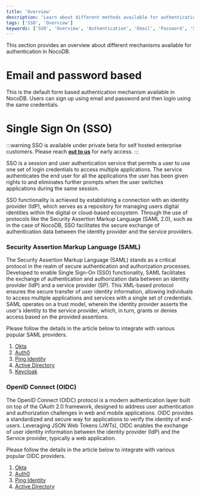 ```yaml
---
title: 'Overview'
description: 'Learn about different methods available for authentication with NocoDB.'
tags: ['SSO', 'Overview']
keywords: ['SSO', 'Overview', 'Authentication', 'Email', 'Password', 'SAML', 'OIDC']
---
```


This section provides an overview about different mechanisms available for authentication in NocoDB.

# Email and password based
This is the default form based authentication mechanism available in NocoDB. Users can sign up using email and password and then login using the same credentials.

# Single Sign On (SSO)
:::warning
SSO is available under private beta for self hosted enterprise customers. Please reach [**out to us**](https://calendly.com/nocodb) for early access.
:::

SSO is a session and user authentication service that permits a user to use one set of login credentials to access multiple applications. The service authenticates the end user for all the applications the user has been given rights to and eliminates further prompts when the user switches applications during the same session. 

SSO functionality is achieved by establishing a connection with an identity provider (IdP), which serves as a repository for managing users digital identities within the digital or cloud-based ecosystem. Through the use of protocols like the Security Assertion Markup Language (SAML 2.0), such as in the case of NocoDB, SSO facilitates the secure exchange of authentication data between the identity provider and the service providers.

[//]: # (### Google OAuth)

[//]: # ()
[//]: # (Google OAuth, short for Open Authorization, is a widely used and standardized protocol that facilitates secure authentication and authorization processes, particularly in the context of web and mobile applications. Developed by Google, OAuth enables users to grant third-party applications limited access to their resources without exposing their credentials. This authorization framework is based on token-based authentication, where users can log in using their Google credentials, and developers can obtain an access token to interact with Google APIs on the user's behalf.)

[//]: # ()
[//]: # (Please follow the details in the article to integrate with [Google OAuth]&#40;google-oauth&#41;)

### Security Assertion Markup Language (SAML)
The Security Assertion Markup Language (SAML) stands as a critical protocol in the realm of secure authentication and authorization processes. Developed to enable Single Sign-On (SSO) functionality, SAML facilitates the exchange of authentication and authorization data between an identity provider (IdP) and a service provider (SP). This XML-based protocol ensures the secure transfer of user identity information, allowing individuals to access multiple applications and services with a single set of credentials. SAML operates on a trust model, wherein the identity provider asserts the user's identity to the service provider, which, in turn, grants or denies access based on the provided assertions. 

[//]: # (This robust framework is widely employed in various industries and platforms, contributing to the seamless and secure integration of disparate systems and applications in the digital landscape. SAML adoption is particularly evident in cloud-based services, enterprise applications, and other environments where a unified and secure authentication process is paramount.)

Please follow the details in the article below to integrate with various popular SAML providers.
1. [Okta](SAML-SSO/okta)
2. [Auth0](SAML-SSO/auth0)
3. [Ping Identity](SAML-SSO/ping-identity)
4. [Active Directory](SAML-SSO/azure-ad)
5. [Keycloak](SAML-SSO/keycloak)

### OpenID Connect (OIDC)
The OpenID Connect (OIDC) protocol is a modern authentication layer built on top of the OAuth 2.0 framework, designed to address user authentication and authorization challenges in web and mobile applications. OIDC provides a standardized and secure way for applications to verify the identity of end-users. Leveraging JSON Web Tokens (JWTs), OIDC enables the exchange of user identity information between the identity provider (IdP) and the Service provider, typically a web application. 

[//]: # (One of the key advantages of OIDC is its ability to enable Single Sign-On &#40;SSO&#41; capabilities, allowing users to authenticate once and access multiple applications seamlessly. OIDC also provides a standardized set of claims, such as user profile information, making it easier for developers to integrate identity management into their applications. Widely adopted in various industries, OIDC plays a crucial role in enhancing the security and user experience of authentication processes across diverse digital platforms.)

Please follow the details in the article below to integrate with various popular OIDC providers.
1. [Okta](OIDC-SSO/okta)
2. [Auth0](OIDC-SSO/auth0)
3. [Ping Identity](OIDC-SSO/ping-identity)
4. [Active Directory](OIDC-SSO/azuire-ad)


